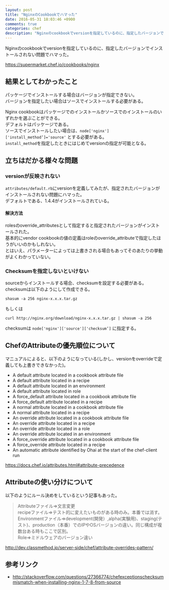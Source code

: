 ```yaml
---
layout: post
title: "NginxのCookbookでハマった"
date: 2016-05-31 18:03:46 +0900
comments: true
categories: chef
description: "Nginxのcookbookでversionを指定しているのに、指定したバージョンでインストールされない問題でハマった。結果としてわかったことはパッケージでインストールする場合はバージョンが指定できない。バージョンを指定したい場合はソースでインストールする必要がある。"
---
```


Nginxのcookbookでversionを指定しているのに、指定したバージョンでインストールされない問題でハマった。

https://supermarket.chef.io/cookbooks/nginx

## 結果としてわかったこと

パッケージでインストールする場合はバージョンが指定できない。  
バージョンを指定したい場合はソースでインストールする必要がある。  

Nginx cookbookはパッケージでのインストールかソースでのインストールのいずれかを選ぶことができる。  
デフォルトはパッケージである。  
ソースでインストールしたい場合は、`node['nginx']['install_method’]='source'` とする必要がある。  
`install_method`を指定したときにはじめてversionの指定が可能となる。

## 立ちはだかる様々な問題
### versionが反映されない

`attributes/default.rb`にversionを定義してみたが、指定されたバージョンがインストールされない問題にハマった。  
デフォルトである、1.4.4がインストールされている。

#### 解決方法

rolesのoverride_attributesとして指定すると指定されたバージョンがインストールされた。  
基本的にvendor cookbookの値の定義はroleのoverride_attributeで指定したほうがいいのかもしれない。  
とはいえ、パラメーターによっては上書きされる場合もあってそのあたりの挙動がよくわかっていない。

### Checksumを指定しないといけない

sourceからインストールする場合、checksumを設定する必要がある。  
checksumは以下のようにして作成できる。

```
shasum -a 256 nginx-x.x.x.tar.gz
```

もしくは

```
curl http://nginx.org/download/nginx-x.x.x.tar.gz | shasum -a 256
```

checksumは `node['nginx']['source']['checksum’]` に指定する。

## ChefのAttributeの優先順位について

マニュアルによると、以下のようになっている(しかし、versionをoverrideで定義しても上書きできなかった)。

- A default attribute located in a cookbook attribute file
- A default attribute located in a recipe
- A default attribute located in an environment
- A default attribute located in role
- A force_default attribute located in a cookbook attribute file
- A force_default attribute located in a recipe
- A normal attribute located in a cookbook attribute file
- A normal attribute located in a recipe
- An override attribute located in a cookbook attribute file
- An override attribute located in a recipe
- An override attribute located in a role
- An override attribute located in an environment
- A force_override attribute located in a cookbook attribute file
- A force_override attribute located in a recipe
- An automatic attribute identified by Ohai at the start of the chef-client run

https://docs.chef.io/attributes.html#attribute-precedence

## Attributeの使い分けについて

以下のようにルール決めをしているという記事もあった。

> Attributeファイル=>文言変更  
> recipeファイル=>テスト的に変えたいものがある時のみ。本番では消す。  
> Environmentファイル=>development(開発）,alpha(実験用)、staging(テスト)、production（本番）でのIPやOSバージョンの違い。同じ構成が複数台ある時もここで区別。  
> Role=>ミドルウェアのバージョン違い

http://dev.classmethod.jp/server-side/chef/attribute-overrides-pattern/

## 参考リンク

- http://stackoverflow.com/questions/27366774/chefexceptionschecksummismatch-when-installing-nginx-1-7-8-from-source
